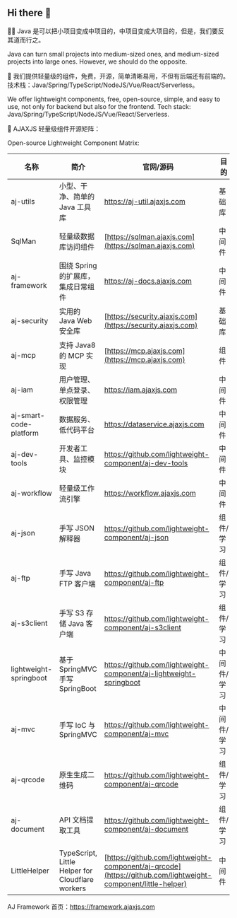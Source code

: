 ## Hi there 👋

🙋‍♀ Java 是可以把小项目变成中项目的，中项目变成大项目的，但是，我们要反其道而行之。

Java can turn small projects into medium-sized ones, and medium-sized projects into large ones. However, we should do the opposite.

🌈 我们提供轻量级的组件，免费，开源，简单清晰易用，不但有后端还有前端的。技术栈：Java/Spring/TypeScript/NodeJS/Vue/React/Serverless。

We offer lightweight components, free, open-source, simple, and easy to use, not only for backend but also for the frontend. Tech stack: Java/Spring/TypeScript/NodeJS/Vue/React/Serverless.

🍿 AJAXJS 轻量级组件开源矩阵：

Open-source Lightweight Component Matrix:

|名称|简介|官网/源码|目的|
|----|--------|-------|------|
|aj-utils|小型、干净、简单的 Java 工具库|https://aj-util.ajaxjs.com|基础库|
|SqlMan|轻量级数据库访问组件|[https://sqlman.ajaxjs.com](https://sqlman.ajaxjs.com)|中间件|
|aj-framework|围绕 Spring 的扩展库，集成日常组件|https://aj-docs.ajaxjs.com|中间件|
|aj-security|实用的 Java Web 安全库|[https://security.ajaxjs.com](https://security.ajaxjs.com)|基础库|
|aj-mcp|支持 Java8 的 MCP 实现|[https://mcp.ajaxjs.com](https://mcp.ajaxjs.com) |组件|
|aj-iam|用户管理、单点登录、权限管理|https://iam.ajaxjs.com|中间件|
|aj-smart-code-platform|数据服务、低代码平台|https://dataservice.ajaxjs.com|中间件|
|aj-dev-tools|开发者工具、监控模块|https://github.com/lightweight-component/aj-dev-tools|中间件|
|aj-workflow|轻量级工作流引擎|https://workflow.ajaxjs.com|中间件|
|aj-json|手写 JSON 解释器|https://github.com/lightweight-component/aj-json|组件/学习|
|aj-ftp|手写 Java FTP 客户端|https://github.com/lightweight-component/aj-ftp|组件/学习|
|aj-s3client|手写 S3 存储 Java 客户端|https://github.com/lightweight-component/aj-s3client|组件/学习|
|lightweight-springboot|基于 SpringMVC 手写 SpringBoot|https://github.com/lightweight-component/aj-lightweight-springboot|中间件/学习|
|aj-mvc|手写 IoC 与 SpringMVC|https://github.com/lightweight-component/aj-mvc|中间件/学习|
|aj-qrcode|原生生成二维码|https://github.com/lightweight-component/aj-qrcode|组件/学习|
|aj-document|API 文档提取工具|https://github.com/lightweight-component/aj-document|组件/学习|
|LittleHelper|TypeScript, Little Helper for Cloudflare workers |[https://github.com/lightweight-component/aj-qrcode](https://github.com/lightweight-component/little-helper)|中间件|


AJ Framework 首页：https://framework.ajaxjs.com


<!--

**Here are some ideas to get you started:**

🙋‍♀️ A short introduction - what is your organization all about?
🌈 Contribution guidelines - how can the community get involved?
👩‍💻 Useful resources - where can the community find your docs? Is there anything else the community should know?
🍿 Fun facts - what does your team eat for breakfast?
🧙 Remember, you can do mighty things with the power of [Markdown](https://docs.github.com/github/writing-on-github/getting-started-with-writing-and-formatting-on-github/basic-writing-and-formatting-syntax)
-->
